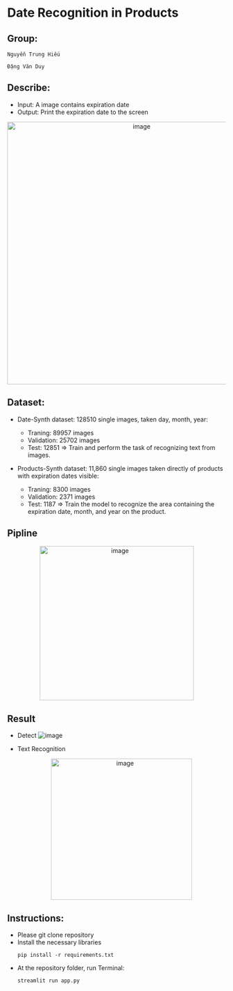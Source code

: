 #  Date Recognition in Products

## Group:

    Nguyễn Trung Hiếu
    
    Đặng Văn Duy


## Describe:
  - Input: A image contains expiration date 
  - Output: Print the expiration date to the screen
<p align="center">
  <img  width="604" alt="image" src="https://github.com/HieuNTg/Date-Recognition/assets/96096473/23da4d31-45d7-4824-96bd-3b2aa25b090f">
</p>


## Dataset:
- Date-Synth dataset: 128510 single images, taken day, month, year: 
    - Traning: 89957 images
    - Validation: 25702 images
    - Test: 12851
=> Train and perform the task of recognizing text from images.

- Products-Synth dataset: 11,860 single images taken directly of products with expiration dates visible:
    - Traning: 8300 images
    - Validation: 2371 images
    - Test: 1187
=> Train the model to recognize the area containing the expiration date, month, and year on the product.

## Pipline
   <p align="center">
     <img width="355" alt="image" src="https://github.com/HieuNTg/Date-Recognition/assets/96096473/b5c758ed-fcb5-4e10-a2c8-a71720b8865a">
    </p>


## Result
- Detect
      ![image](https://github.com/HieuNTg/Date-Recognition/assets/96096473/e3e831fa-b112-439f-8f3f-7ad5f7aa7345)

- Text Recognition
    <p align="center">
     <img align="center" width="325" alt="image" src="https://github.com/HieuNTg/Date-Recognition/assets/96096473/0c8f2223-ef85-43cc-a957-2865861b330a">
    </p>
        

## Instructions:
- Please git clone repository
- Install the necessary libraries
  ```shell
  pip install -r requirements.txt
  
- At the repository folder, run Terminal:
   ```shell
  streamlit run app.py
  
